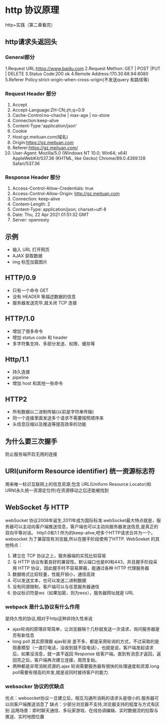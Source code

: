 # http 协议原理

http+实践（第二章看完）

## http请求头返回头
### General部分
1.Request URL:https://www.baidu.com
2.Request Methon: GET | POST |PUT | DELETE
3.Status Code:200 ok
4.Remote Address:170.30.68.94:8080
5.Referer Policy:strict-origin-when-cross-origin(不发送query 和路径等)
### Request Header 部分
1. Accept
2. Accept-Language:ZH-CN;zh;q=0.9
3. Cache-Control:no-chache | max-age | no-store
4. Connection:keep-alive
5. Content-Type:'application/json'
6. Cookie
7. Host:gz.meituan.com(域名)
8. Origin:https://gz.meituan.com
9. Referer:https://gz.meituan.com/
10. User-Agent: Mozilla/5.0 (Windows NT 10.0; Win64; x64) AppleWebKit/537.36 (KHTML, like Gecko) Chrome/89.0.4389.128 Safari/537.36
### Response Header 部分
1. Access-Control-Allow-Credentials: true
2. Access-Control-Allow-Origin: http://gz.meituan.com
3. Connection: keep-alive
4. Content-Length: 2
5. Content-Type: application/json; charset=utf-8
6. Date: Thu, 22 Apr 2021 01:51:32 GMT
7. Server: openresty

## 示例

- 输入 URL 打开网页
- AJAX 获取数据
- img 标签加载图片

## HTTP/0.9

- 只有一个命令 GET
- 没有 HEADER 等描述数据的信息
- 服务器发送完毕,就关闭 TCP 连接

## HTTP/1.0

- 增加了很多命令
- 增加 status code 和 header
- 多字符集支持、多部分发送、权限、缓存等

## Http/1.1

- 持久连接
- pipeline
- 增加 host 和其他一些命令

## HTTP2

- 所有数据以二进制传输(以前是字符串传输)
- 同一个连接里面发送多个请求不需要按照顺序来
- 头信息压缩以及推送等提高效率的功能

## 为什么要三次握手

防止服务端开启无用的连接

## URI(uniform Resource identifier) 统一资源标志符

用来唯一标识互联网上的信息资源;包含 URL(Uniform Resource Locator)和 URN(永久统一资源定位符)在资源移动之后还能被找到
## WebSocket 与 HTTP
webSocket 协议2008年诞生,2011年成为国际标准.webSocket最大特点就是，服务器可以主动向客户端推送信息，客户端也可以主动向服务器发送信息,是真正的双向平等对话。
http1.0和1.1 所为的keep-alive,吧多个HTTP请求合并为一个。websocket 为了兼容现有浏览器,所以在握手阶段使用了HTTP.
WebSoeket 的其他特点：
 1. 建立在 TCP 协议之上，服务器端的实现比较容易
 2. 与 HTTP 协议有着良好的兼容性。默认端口也是80和443，并且握手阶段采用 HTTP 协议，因此握手时不容易屏蔽，能通过各种 HTTP 代理服务器
 3. 数据格式比较轻量，性能开销小，通信高效
 4. 可以发送文本，也可以发送二进制数据
 5. 没有同源限制，客户端可以与任意服务器通信
 6. 协议标识符是ws（如果加密，则为wss），服务器网址就是 URL
 ### webpack 是什么协议有什么作用
 是持久性的协议,相对于http这种非持久性来说
 - ajax轮询的原理非常简单，让浏览器隔个几秒就发送一次请求，询问服务器是否有新信息
 - long poll 其实原理跟 ajax轮询 差不多，都是采用轮询的方式，不过采取的是阻塞模型（一直打电话，没收到就不挂电话），也就是说，客户端发起请求后，如果没消息，就一直不返回 Response 给客户端。直到有消息才返回，返回完之后，客户端再次建立连接，周而复始。
 - 两种都是非常消耗资源的.ajax 轮询需要服务器有很快的处理速度和资源.long poll需要有很高的并发,就是说同时接待客户的能力.
 ### websocker 协议的优缺点 
 优点：websocket协议一旦建立后，相互沟通所消耗的请求头是很小的.服务器可以向客户端推送消息了
 缺点：少部分浏览器不支持,浏览器支持的程度与方式有区别
 运用场景：即时聊天通信、多玩家游戏、在线协调编辑、实时数据流的拉取与推送、实时地图位置
